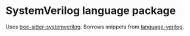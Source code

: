 # SystemVerilog language package

Uses [tree-sitter-systemverilog](https://github.com/gmlarumbe/tree-sitter-systemverilog). Borrows snippets from [language-verilog](https://github.com/Razer6/language-verilog).
